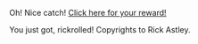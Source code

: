 Oh! Nice catch! [Click here for your reward!](https://www.youtube.com/watch?v=dQw4w9WgXcQ)


















































































































































































































































































































































































































































































































You just got, rickrolled!
Copyrights to Rick Astley.
